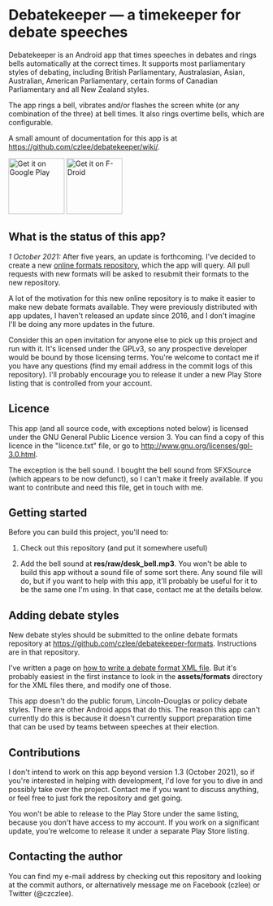 Debatekeeper &mdash; a timekeeper for debate speeches
=====================================================

Debatekeeper is an Android app that times speeches in debates and rings bells
automatically at the correct times.  It supports most parliamentary styles
of debating, including British Parliamentary, Australasian, Asian, Australian,
American Parliamentary, certain forms of Canadian Parliamentary and
all New Zealand styles.

The app rings a bell, vibrates and/or flashes the screen white (or any
combination of the three) at bell times.  It also rings overtime bells,
which are configurable.

A small amount of documentation for this app is at
https://github.com/czlee/debatekeeper/wiki/.

<a href="https://play.google.com/store/apps/details?id=net.czlee.debatekeeper&pcampaignid=pcampaignidMKT-Other-global-all-co-prtnr-py-PartBadge-Mar2515-1" target="_blank">
<img alt='Get it on Google Play' height="110" src='https://play.google.com/intl/en_us/badges/static/images/badges/en_badge_web_generic.png'/></a>
<a href="https://f-droid.org/packages/net.czlee.debatekeeper" target="_blank">
<img src="https://f-droid.org/badge/get-it-on.png" alt="Get it on F-Droid" height="110"/></a>

What is the status of this app?
-------------------------------
_1 October 2021:_
After five years, an update is forthcoming. I've decided to create a new
[online formats repository](https://github.com/czlee/debatekeeper-formats),
which the app will query. All pull requests with new formats will be asked to
resubmit their formats to the new repository.

A lot of the motivation for this new online repository is to make it easier to
make new debate formats available. They were previously distributed with app
updates, I haven't released an update since 2016, and I don't imagine I'll be
doing any more updates in the future.

Consider this an open invitation for anyone else to pick up this project and run
with it. It's licensed under the GPLv3, so any prospective developer would be
bound by those licensing terms. You're welcome to contact me if you have any
questions (find my email address in the commit logs of this repository). I'll
probably encourage you to release it under a new Play Store listing that is
controlled from your account.

Licence
-------
This app (and all source code, with exceptions noted below) is licensed under
the GNU General Public Licence version 3.  You can find a copy of this licence
in the "licence.txt" file, or go to http://www.gnu.org/licenses/gpl-3.0.html.

The exception is the bell sound.  I bought the bell sound from SFXSource (which
appears to be now defunct), so I can't make it freely available.  If you want
to contribute and need this file, get in touch with me.

Getting started
---------------
Before you can build this project, you'll need to:

1. Check out this repository (and put it somewhere useful)

2. Add the bell sound at **res/raw/desk_bell.mp3**.  You won't be able to build
this app without a sound file of some sort there.  Any sound file will do, but
if you want to help with this app, it'll probably be useful for it to be the same
one I'm using.  In that case, contact me at the details below.

Adding debate styles
--------------------
New debate styles should be submitted to the online debate formats repository at
https://github.com/czlee/debatekeeper-formats. Instructions are in that
repository.

I've written a page on
[how to write a debate format XML file](https://github.com/czlee/debatekeeper/wiki/Writing-your-own-custom-debate-format-file).
But it's probably easiest in the first instance to look in the **assets/formats**
directory for the XML files there, and modify one of those.

This app doesn't do the public forum, Lincoln-Douglas or policy debate styles.
There are other Android apps that do this.  The reason this app can't currently
do this is because it doesn't currently support preparation time that can be
used by teams between speeches at their election.

Contributions
-------------
I don't intend to work on this app beyond version 1.3 (October 2021), so if
you're interested in helping with development, I'd love for you to dive in and
possibly take over the project. Contact me if you want to discuss anything, or
feel free to just fork the repository and get going.

You won't be able to release to the Play Store under the same listing, because
you don't have access to my account. If you work on a significant update, you're
welcome to release it under a separate Play Store listing.

Contacting the author
---------------------
You can find my e-mail address by checking out this repository and looking at
the commit authors, or alternatively message me on Facebook (czlee) or Twitter
(@czczlee).
